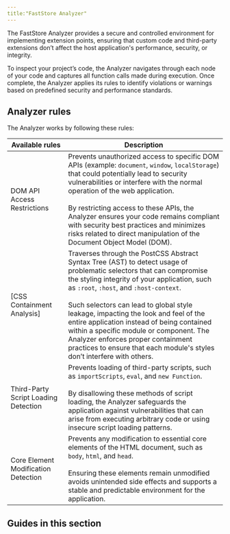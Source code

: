 ```yaml
---
title:"FastStore Analyzer"
---
```


The FastStore Analyzer provides a secure and controlled environment for implementing extension points, ensuring that custom code and third-party extensions don’t affect the host application's performance, security, or integrity.

To inspect your project’s code, the Analyzer navigates through each node of your code and captures all function calls made during execution. Once complete, the Analyzer applies its rules to identify violations or warnings based on predefined security and performance standards.

## Analyzer rules

The Analyzer works by following these rules:

| Available rules                    | Description                                                                                                                                                                                                                                                                                                                                                                                                                                                                                      |
|-----------------------------------|--------------------------------------------------------------------------------------------------------------------------------------------------------------------------------------------------------------------------------------------------------------------------------------------------------------------------------------------------------------------------------------------------------------------------------------------------------------------------------------------------|
| DOM API Access Restrictions       | Prevents unauthorized access to specific DOM APIs (example: `document`, `window`, `localStorage`) that could potentially lead to security vulnerabilities or interfere with the normal operation of the web application.<br><br>By restricting access to these APIs, the Analyzer ensures your code remains compliant with security best practices and minimizes risks related to direct manipulation of the Document Object Model (DOM).                            |
| [CSS Containment Analysis]        | Traverses through the PostCSS Abstract Syntax Tree (AST) to detect usage of problematic selectors that can compromise the styling integrity of your application, such as `:root`, `:host`, and `:host-context`.<br><br>Such selectors can lead to global style leakage, impacting the look and feel of the entire application instead of being contained within a specific module or component. The Analyzer enforces proper containment practices to ensure that each module's styles don’t interfere with others. |
| Third-Party Script Loading Detection | Prevents loading of third-party scripts, such as `importScripts`, `eval`, and `new Function`.<br><br>By disallowing these methods of script loading, the Analyzer safeguards the application against vulnerabilities that can arise from executing arbitrary code or using insecure script loading patterns.                                                                                                                                        |
| Core Element Modification Detection | Prevents any modification to essential core elements of the HTML document, such as `body`, `html`, and `head`.<br><br>Ensuring these elements remain unmodified avoids unintended side effects and supports a stable and predictable environment for the application.                                                                                                                                                                                    |

## Guides in this section

<Flex>
  <WhatsNextCard
    title="Implementing FastStore Analyzer"
    description="Learn how to implement FastStore Analyzer in your store."
    linkTo="https://developers.vtex.com/docs/guides/faststore/faststore-analyzer-implementation"
    linkTitle="See more"
  />
  <WhatsNextCard
    title="CSS Analysis"
    description="Discover how FastStore Analyzer blocks unsafe CSS and auto-fixes non-compliant styles."
    linkTo="https://developers.vtex.com/docs/guides/faststore/faststore-analyzer-css-analysis"
    linkTitle="See more"
  />
</Flex>
